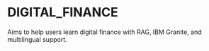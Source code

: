 # DIGITAL_FINANCE
Aims to help users learn digital finance with RAG, IBM Granite, and multilingual support.
